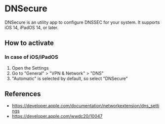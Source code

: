 # DNSecure

DNSecure is an utility app to configure DNSSEC for your system. It supports iOS 14, iPadOS 14, or later.

## How to activate

### In case of iOS/iPadOS

1. Open the Settings
1. Go to "General" > "VPN & Network" > "DNS"
1. "Automatic" is selected by default, so select "DNSecure"

## References

- https://developer.apple.com/documentation/networkextension/dns_settings
- https://developer.apple.com/wwdc20/10047
